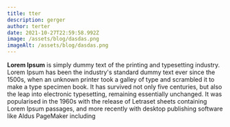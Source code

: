 ```yaml
---
title: tter
description: gerger
author: terter
date: 2021-10-27T22:59:58.992Z
image: /assets/blog/dasdas.png
imageAlt: /assets/blog/dasdas.png
---
```



**Lorem Ipsum** is simply dummy text of the printing and typesetting industry. Lorem Ipsum has been the industry's standard dummy text ever since the 1500s, when an unknown printer took a galley of type and scrambled it to make a type specimen book. It has survived not only five centuries, but also the leap into electronic typesetting, remaining essentially unchanged. It was popularised in the 1960s with the release of Letraset sheets containing Lorem Ipsum passages, and more recently with desktop publishing software like Aldus PageMaker including
